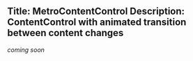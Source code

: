 Title: MetroContentControl
Description: ContentControl with animated transition between content changes
---

_coming soon_
